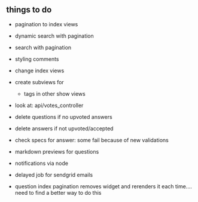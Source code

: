 things to do
----
- pagination to index views
- dynamic search with pagination
- search with pagination

- styling comments
- change index views
- create subviews for
  - tags in other show views
- look at: api/votes_controller
- delete questions if no upvoted answers
- delete answers if not upvoted/accepted
- check specs for answer: some fail because of new validations
- markdown previews for questions
- notifications via node
- delayed job for sendgrid emails
- question index pagination removes widget and rerenders it each time.... need to find a better way to do this
